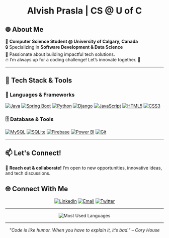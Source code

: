 <!-- Your Stunning GitHub Profile README -->

<h1 align="center"> Alvish Prasla | CS @ U of C </h1>

## 🌐 About Me
🚀 **Computer Science Student @ University of Calgary, Canada**  
🔒 Specializing in **Software Development & Data Science**  
🌟 Passionate about building impactful tech solutions.  
🔥 I’m always up for a coding challenge! Let’s innovate together. 🚀

---

## 🔧 Tech Stack & Tools

### 🚀 Languages & Frameworks  
[![Java](https://img.shields.io/badge/Java-%23ED8B00.svg?logo=java&logoColor=white)](https://www.java.com)
[![Spring Boot](https://img.shields.io/badge/Spring%20Boot-6DB33F.svg?logo=springboot&logoColor=white)](https://spring.io/projects/spring-boot)
[![Python](https://img.shields.io/badge/Python-3776AB.svg?logo=python&logoColor=white)](https://www.python.org)
[![Django](https://img.shields.io/badge/Django-092E20.svg?logo=django&logoColor=white)](https://www.djangoproject.com)
[![JavaScript](https://img.shields.io/badge/JavaScript-F7DF1E.svg?logo=javascript&logoColor=black)](https://developer.mozilla.org/en-US/docs/Web/JavaScript)
[![HTML5](https://img.shields.io/badge/HTML5-E34F26.svg?logo=html5&logoColor=white)](https://developer.mozilla.org/en-US/docs/Web/HTML)
[![CSS3](https://img.shields.io/badge/CSS3-1572B6.svg?logo=css3&logoColor=white)](https://developer.mozilla.org/en-US/docs/Web/CSS)

### 🗄️ Database & Tools  
[![MySQL](https://img.shields.io/badge/MySQL-4479A1.svg?logo=mysql&logoColor=white)](https://www.mysql.com)
[![SQLite](https://img.shields.io/badge/SQLite-003B57.svg?logo=sqlite&logoColor=white)](https://www.sqlite.org)
[![Firebase](https://img.shields.io/badge/Firebase-FFCA28.svg?logo=firebase&logoColor=white)](https://firebase.google.com)
[![Power BI](https://img.shields.io/badge/Power%20BI-F2C811.svg?logo=powerbi&logoColor=black)](https://powerbi.microsoft.com)
[![Git](https://img.shields.io/badge/Git-F05032.svg?logo=git&logoColor=white)](https://git-scm.com)

---

## 📫 Let's Connect!
📩 **Reach out & collaborate!** I’m open to new opportunities, innovative ideas, and tech discussions. 

## 🌐 Connect With Me  
<div align="center">

[![LinkedIn](https://img.shields.io/badge/LinkedIn-Connect-blue?style=for-the-badge&logo=linkedin)](https://www.linkedin.com/in/alvish-prasla)
[![Email](https://img.shields.io/badge/Email-Contact-red?style=for-the-badge&logo=gmail)](mailto:alvishprasla11@gmail.com)
[![Twitter](https://img.shields.io/badge/Twitter-Follow-blue?style=for-the-badge&logo=twitter)](https://twitter.com/alvishprasla)

</div>


---

<p align="center">
  <img src="https://github-readme-stats.vercel.app/api/top-langs/?username=alvishprasla11&layout=compact&theme=radical" alt="Most Used Languages"/>
</p>

---

<p align="center">
  <i>"Code is like humor. When you have to explain it, it’s bad." – Cory House</i>
</p>
